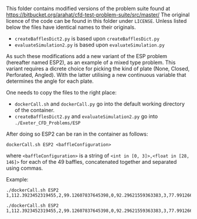 This folder contains modified versions of the problem suite found at https://bitbucket.org/arahat/cfd-test-problem-suite/src/master/
The original licence of the code can be found in this folder under `LICENSE`. 
Unless listed below the files have identical names to their originals.
- `createBafflesDict2.py` is based upon `createBafflesDict.py`
- `evaluateSimulation2.py` is based upon `evaluateSimulation.py`

As such these modifications add a new variant of the ESP problem (hereafter named ESP2),
as an example of a mixed type problem.
This variant requires a dicrete choice for picking the kind of plate (None, Closed, Perforated, Angled).
With the latter utilising a new continuous variable that determines the angle for each plate.

One needs to copy the files to the right place:
- `dockerCall.sh` and `dockerCall.py` go into the default working directory of the container.
- `createBafflesDict2.py` and `evaluateSimulation2.py` go into `./Exeter_CFD_Problems/ESP`


After doing so ESP2 can be ran in the container as follows:
```
dockerCall.sh ESP2 <baffleConfiguration>
```
where `<baffleConfiguration>` is a string of `<int in [0, 3]>,<float in [28, 146]>` for each of the 49 baffles, concatenated together and separated using commas.

Example:
```
./dockerCall.sh ESP2 1,112.3923452319455,2,99.12607837645398,0,92.29621559363383,3,77.99126632199076,0,104.21550534186542,2,79.63529092899772,0,133.22921409228542,3,141.71220573912146,3,73.24609922144177,0,121.42355449375442,3,90.40960053084274,0,95.029258209084,0,137.220403318534,0,36.38225486735066,0,38.2812573647818,2,30.385770897958434,3,126.24914177465668,0,119.82249661208236,3,130.66143349312466,2,143.47696438346617,3,122.30071057757338,3,82.45456474584596,1,120.10244280180174,1,41.95638225253412,1,103.51068051664781,0,44.91568791426748,1,139.47093221185088,1,89.57810196650846,1,76.93010891888179,3,59.21756222834598,0,119.35957535323756,3,81.82573920155272,1,95.07520596650052,2,30.217196451489908,0,100.8809886549535,1,100.22729528124573,2,100.79821163122132,0,139.36227326472567,2,108.45479529421104,0,70.42193226770675,1,79.56977054832228,3,110.32048111941725,2,35.10660565225384,2,106.67847242258878,1,107.13526861494282,0,52.825142206713224,3,43.21330312327269,1,65.2205454090537,1,70.91787097122946
```

```
./dockerCall.sh ESP2 1,112.3923452319455,2,99.12607837645398,0,92.29621559363383,3,77.99126632199076,0,104.21550534186542,2,79.63529092899772,0,133.22921409228542,3,141.71220573912146,3,73.24609922144177,0,121.42355449375442,3,30.40960053084274,0,95.029258209084,0,137.220403318534,0,36.38225486735066,0,38.2812573647818,2,30.385770897958434,3,126.24914177465668,0,119.82249661208236,3,130.66143349312466,2,143.47696438346617,3,122.30071057757338,3,82.45456474584596,1,120.10244280180174,1,41.95638225253412,1,103.51068051664781,0,44.91568791426748,1,139.47093221185088,1,89.57810196650846,1,76.93010891888179,3,59.21756222834598,0,119.35957535323756,3,81.82573920155272,1,95.07520596650052,2,30.217196451489908,0,100.8809886549535,1,100.22729528124573,2,100.79821163122132,0,139.36227326472567,2,108.45479529421104,0,70.42193226770675,1,79.56977054832228,3,110.32048111941725,2,35.10660565225384,2,106.67847242258878,1,107.13526861494282,0,52.825142206713224,3,83.21330312327269,1,65.2205454090537,1,70.91787097122946
```